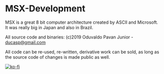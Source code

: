 # MSX-Development
MSX is a great 8 bit computer architecture created by ASCII and Microsoft. It was really big in Japan and also in Brazil.

All source code and binaries: 
(c)2019 Oduvaldo Pavan Junior - ducasp@gmail.com

All code can be re-used, re-written, derivative work can be sold, as long as the source code of changes is made public as well.

[![ko-fi](https://ko-fi.com/img/githubbutton_sm.svg)](https://ko-fi.com/R6R2BRGX6)
